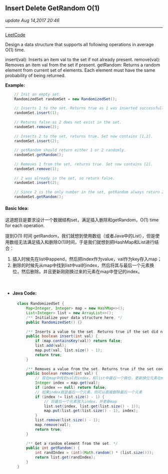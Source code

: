 ## Insert Delete GetRandom O(1)
_update Aug 14,2017 20:46_

---
[LeetCode](https://leetcode.com/problems/insert-delete-getrandom-o1/description/)

Design a data structure that supports all following operations in average O(1) time.

insert(val): Inserts an item val to the set if not already present.
remove(val): Removes an item val from the set if present.
getRandom: Returns a random element from current set of elements. Each element must have the same probability of being returned.

**Example:**
```java
    // Init an empty set.
    RandomizedSet randomSet = new RandomizedSet();
    
    // Inserts 1 to the set. Returns true as 1 was inserted successfully.
    randomSet.insert(1);
    
    // Returns false as 2 does not exist in the set.
    randomSet.remove(2);
    
    // Inserts 2 to the set, returns true. Set now contains [1,2].
    randomSet.insert(2);
    
    // getRandom should return either 1 or 2 randomly.
    randomSet.getRandom();
    
    // Removes 1 from the set, returns true. Set now contains [2].
    randomSet.remove(1);
    
    // 2 was already in the set, so return false.
    randomSet.insert(2);
    
    // Since 2 is the only number in the set, getRandom always return 2.
    randomSet.getRandom();
```

#### Basic Idea:
这道题目是要求设计一个数据结构set，满足插入删除和getRandom，O(1) time for each operation.

提到O(1) 时间 getRandom，我们就想到使用数组（或者Java中的List），但是使用数组无法满足插入和删除O(1)时间，于是我们就想到把HashMap和List进行结合：

1.  插入时候先在list中append，然后把index作为value，val作为key存入map；
2.  删除的时候先从map中找到list中val的index，然后将其与最后一个元素换位，然后删除。并且更新刚刚换过来的元素在map中登记的index。

<br>

* #### Java Code:
  ```java
    class RandomizedSet {
        Map<Integer, Integer> map = new HashMap<>();
        List<Integer> list = new ArrayList<>();
        /** Initialize your data structure here. */
        public RandomizedSet() {}
        
        /** Inserts a value to the set. Returns true if the set did not already contain the specified element. */
        public boolean insert(int val) {
            if (map.containsKey(val)) return false;
            list.add(val);
            map.put(val, list.size() - 1);
            return true;
        }
        
        /** Removes a value from the set. Returns true if the set contained the specified element. */
        public boolean remove(int val) {
            // 现在map中找到val的index，和list中最后一个换位，更新换位元素在map中对应index，删掉需要删除的元素
            Integer index = map.get(val);
            if (index == null) return false;
            // 如果index就是最后一个元素，则可以直接删除最后一个元素
            if (index != list.size() - 1) {
                // 将最后一个元素放入index，并更新map
                list.set(index, list.get(list.size() - 1));
                map.put(list.get(list.size() - 1), index);
            }
            list.remove(list.size() - 1);
            map.remove(val);
            return true;
        }
        
        /** Get a random element from the set. */
        public int getRandom() {
            int randIndex = (int)(Math.random() * (list.size()));
            return list.get(randIndex);
        }
    }
  ```






